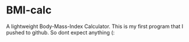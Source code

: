 # BMI-calc
 A lightweight Body-Mass-Index Calculator. This is my first program that I pushed to github.
 So dont expect anything (:
